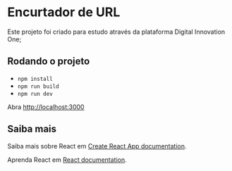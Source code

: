 # Encurtador de URL

Este projeto foi criado para estudo através da plataforma Digital Innovation One;

## Rodando o projeto

- `npm install`
- `npm run build`
- `npm run dev`

Abra [http://localhost:3000](http://localhost:3000)

## Saiba mais

Saiba mais sobre React em [Create React App documentation](https://facebook.github.io/create-react-app/docs/getting-started).

Aprenda React em [React documentation](https://reactjs.org/).
